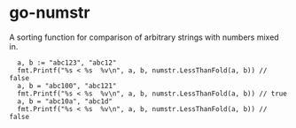 # go-numstr

A sorting function for comparison of arbitrary strings with numbers mixed in.

```golang
  a, b := "abc123", "abc12"
  fmt.Printf("%s < %s  %v\n", a, b, numstr.LessThanFold(a, b)) // false
  a, b = "abc100", "abc121"
  fmt.Printf("%s < %s  %v\n", a, b, numstr.LessThanFold(a, b)) // true
  a, b = "abc10a", "abc1d"
  fmt.Printf("%s < %s  %v\n", a, b, numstr.LessThanFold(a, b)) // false
```
